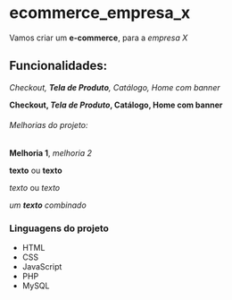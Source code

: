 # ecommerce_empresa_x

Vamos criar um **e-commerce**, para a *empresa X*

## Funcionalidades:

_Checkout, **Tela de Produto**, Catálogo, Home com banner_

**Checkout, _Tela de Produto_, Catálogo, Home com banner**

###### Melhorias do projeto:

__Melhoria 1__, _melhoria 2_

**texto** ou __texto__

*texto* ou _texto_

_um **texto** combinado_

### Linguagens do projeto

* HTML
* CSS
* JavaScript
* PHP
* MySQL


